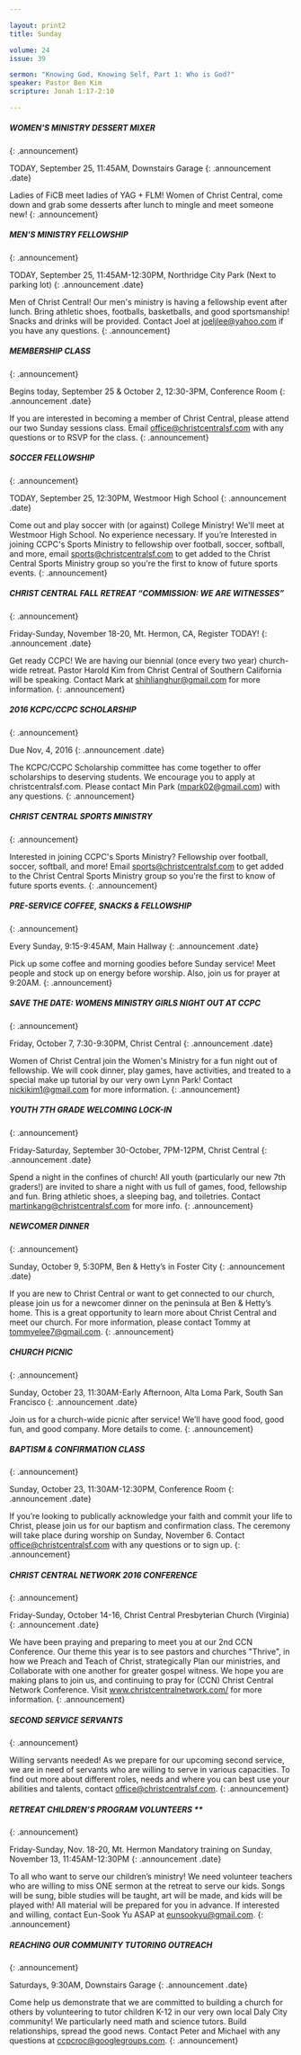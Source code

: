 ```yaml
--- 

layout: print2
title: Sunday

volume: 24
issue: 39

sermon: "Knowing God, Knowing Self, Part 1: Who is God?" 
speaker: Pastor Ben Kim
scripture: Jonah 1:17-2:10

---
```


##### WOMEN'S MINISTRY DESSERT MIXER
{: .announcement}

TODAY, September 25, 11:45AM, Downstairs Garage 
{: .announcement .date}

Ladies of FiCB meet ladies of YAG + FLM! Women of Christ Central, come down and grab some desserts after lunch to mingle and meet someone new!
{: .announcement}

##### MEN'S MINISTRY FELLOWSHIP
{: .announcement}

TODAY, September 25, 11:45AM-12:30PM, Northridge City Park (Next to parking lot)
{: .announcement .date}

Men of Christ Central! Our men's ministry is having a fellowship event after lunch. Bring athletic shoes, footballs, basketballs, and good sportsmanship! Snacks and drinks will be provided. Contact Joel at joeljlee@yahoo.com if you have any questions.
{: .announcement}

##### MEMBERSHIP CLASS
{: .announcement}

Begins today, September 25 & October 2, 12:30-3PM, Conference Room
{: .announcement .date}

If you are interested in becoming a member of Christ Central, please attend our two Sunday sessions class. Email office@christcentralsf.com with any questions or to RSVP for the class.
{: .announcement}

##### SOCCER FELLOWSHIP
{: .announcement}

TODAY, September 25, 12:30PM, Westmoor High School
{: .announcement .date}

Come out and play soccer with (or against) College Ministry! We'll meet at Westmoor High School. No experience necessary. If you’re Interested in joining CCPC's Sports Ministry to fellowship over football, soccer, softball, and more, email sports@christcentralsf.com to get added to the Christ Central Sports Ministry group so you're the first to know of future sports events.
{: .announcement}

##### CHRIST CENTRAL FALL RETREAT “COMMISSION: WE ARE WITNESSES”
{: .announcement}

Friday-Sunday, November 18-20, Mt. Hermon, CA, Register TODAY!
{: .announcement .date}

Get ready CCPC! We are having our biennial (once every two year) church-wide retreat. Pastor Harold Kim from Christ Central of Southern California will be speaking. Contact Mark at shihlianghur@gmail.com for more information.
{: .announcement}

##### 2016 KCPC/CCPC SCHOLARSHIP
{: .announcement}

Due Nov, 4, 2016
{: .announcement .date}

The KCPC/CCPC Scholarship committee has come together to offer scholarships to deserving students. We encourage you to apply at christcentralsf.com. Please contact Min Park (mpark02@gmail.com) with any questions.
{: .announcement}

##### CHRIST CENTRAL SPORTS MINISTRY
{: .announcement}

Interested in joining CCPC's Sports Ministry? Fellowship over football, soccer, softball, and more! 
Email sports@christcentralsf.com to get added to the Christ Central Sports Ministry group so you're the first to know of future sports events. 
{: .announcement}

##### PRE-SERVICE COFFEE, SNACKS & FELLOWSHIP
{: .announcement}

Every Sunday, 9:15-9:45AM, Main Hallway
{: .announcement .date}

Pick up some coffee and morning goodies before Sunday service! Meet people and stock up on energy before worship. Also, join us for prayer at 9:20AM.
{: .announcement}

##### SAVE THE DATE: WOMENS MINISTRY GIRLS NIGHT OUT AT CCPC
{: .announcement}

Friday, October 7, 7:30-9:30PM, Christ Central 
{: .announcement .date}

Women of Christ Central join the Women's Ministry for a fun night out of fellowship. We will cook dinner, play games, have activities, and treated to a special make up tutorial by our very own Lynn Park! Contact nickikim1@gmail.com for more information. 
{: .announcement}

##### YOUTH 7TH GRADE WELCOMING LOCK-IN
{: .announcement}

Friday-Saturday, September 30-October, 7PM-12PM, Christ Central 
{: .announcement .date}

Spend a night in the confines of church! All youth (particularly our new 7th graders!) are invited to  share a night with us full of games, food, fellowship and fun. Bring athletic shoes, a sleeping bag, and toiletries. Contact martinkang@christcentralsf.com for more info.
{: .announcement}

##### NEWCOMER DINNER
{: .announcement}

Sunday, October 9, 5:30PM, Ben & Hetty’s in Foster City
{: .announcement .date}

If you are new to Christ Central or want to get connected to our church, please join us for a newcomer dinner on the peninsula at Ben & Hetty’s home. This is a great opportunity to learn more about Christ Central and meet our church. For more information, please contact Tommy at tommyelee7@gmail.com.
{: .announcement}

##### CHURCH PICNIC
{: .announcement}

Sunday, October 23, 11:30AM-Early Afternoon, Alta Loma Park, South San Francisco
{: .announcement .date}

Join us for a church-wide picnic after service! We’ll have good food, good fun, and good company. More details to come.
{: .announcement}

##### BAPTISM & CONFIRMATION CLASS
{: .announcement}

Sunday, October 23, 11:30AM-12:30PM, Conference Room
{: .announcement .date}

If you’re looking to publically acknowledge your faith and commit your life to Christ, please join us for our baptism and confirmation class. The ceremony will take place during worship on Sunday, November 6. Contact office@christcentralsf.com with any questions or to sign up.
{: .announcement}

##### CHRIST CENTRAL NETWORK 2016 CONFERENCE
{: .announcement}

Friday-Sunday, October 14-16, Christ Central Presbyterian Church (Virginia)
{: .announcement .date}

We have been praying and preparing to meet you at our 2nd CCN Conference. Our theme this year is to see pastors and churches "Thrive", in how we Preach and Teach of Christ, strategically Plan our ministries, and Collaborate with one another for greater gospel witness. We hope you are making plans to join us, and continuing to pray for (CCN) Christ Central Network Conference. Visit www.christcentralnetwork.com/ for more information.
{: .announcement}

##### SECOND SERVICE SERVANTS
{: .announcement}

Willing servants needed! As we prepare for our upcoming second service, we are in need of servants who are willing to serve in various capacities. To find out more about different roles, needs and where you can best use your abilities and talents, contact office@christcentralsf.com.
{: .announcement}

##### RETREAT CHILDREN’S PROGRAM VOLUNTEERS **
{: .announcement}

Friday-Sunday, Nov. 18-20, Mt. Hermon
Mandatory training on Sunday, November 13, 11:45AM-12:30PM
{: .announcement .date}

To all who want to serve our children’s ministry! We need volunteer teachers who are willing to miss ONE sermon at the retreat to serve our kids. Songs will be sung, bible studies will be taught, art will be made, and kids will be played with! All material will be prepared for you in advance. If interested and willing, contact Eun-Sook Yu ASAP at eunsookyu@gmail.com.
{: .announcement}

##### REACHING OUR COMMUNITY TUTORING OUTREACH
{: .announcement}

Saturdays, 9:30AM, Downstairs Garage
{: .announcement .date}

Come help us demonstrate that we are committed to building a church for others by volunteering to tutor children K-12 in our very own local Daly City community! We particularly need math and science tutors. Build relationships, spread the good news. Contact Peter and Michael with any questions at ccpcroc@googlegroups.com.
{: .announcement}